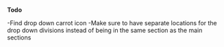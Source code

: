 **Todo** 

-Find drop down carrot icon
-Make sure to have separate locations for the drop down divisions instead of being in the same    section as the main sections